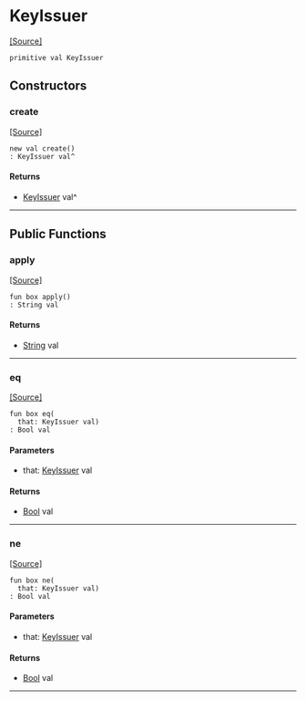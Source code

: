 # KeyIssuer
<span class="source-link">[[Source]](src/mqtt-primitives/regStrings.md#L-0-5)</span>
```pony
primitive val KeyIssuer
```

## Constructors

### create
<span class="source-link">[[Source]](src/mqtt-primitives/regStrings.md#L-0-5)</span>


```pony
new val create()
: KeyIssuer val^
```

#### Returns

* [KeyIssuer](mqtt-primitives-KeyIssuer.md) val^

---

## Public Functions

### apply
<span class="source-link">[[Source]](src/mqtt-primitives/regStrings.md#L-0-5)</span>


```pony
fun box apply()
: String val
```

#### Returns

* [String](builtin-String.md) val

---

### eq
<span class="source-link">[[Source]](src/mqtt-primitives/regStrings.md#L-0-5)</span>


```pony
fun box eq(
  that: KeyIssuer val)
: Bool val
```
#### Parameters

*   that: [KeyIssuer](mqtt-primitives-KeyIssuer.md) val

#### Returns

* [Bool](builtin-Bool.md) val

---

### ne
<span class="source-link">[[Source]](src/mqtt-primitives/regStrings.md#L-0-5)</span>


```pony
fun box ne(
  that: KeyIssuer val)
: Bool val
```
#### Parameters

*   that: [KeyIssuer](mqtt-primitives-KeyIssuer.md) val

#### Returns

* [Bool](builtin-Bool.md) val

---

